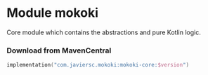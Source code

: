 # Module mokoki

Core module which contains the abstractions and pure Kotlin logic.

### Download from MavenCentral

```kotlin
implementation("com.javiersc.mokoki:mokoki-core:$version")
```
